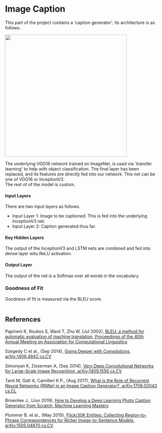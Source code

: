 # Image Caption
This part of the project contains a 'caption generator'. Its architecture is as follows.

<img src="https://drive.google.com/uc?id=1ja11_VcP4xvSwZGFfLkUnwM6Mi48Qyu5" data-canonical-src="https://drive.google.com/uc?id=1ja11_VcP4xvSwZGFfLkUnwM6Mi48Qyu5" width="400" height="400" />

The underlying VGG16 network trained on ImageNet, is used via 'transfer learning' to help with object classification. The final layer has been replaced, and its features are directly fed into our network. This net can be one of VGG16 or InceptionV3.<br/>
The rest of of the model is custom.

#### Input Layers
There are two input layers as follows.
* Input Layer 1: Image to be captioned. This is fed into the underlying InceptionV3 net.
* Input Layer 2: Caption generated thus far.

#### Key Hidden Layers
The output of the InceptionV3 and LSTM nets are combined and fed into dense layer witu ReLU activation.

#### Output Layer
The output of the net is a Softmax over all words in the vocabulary.

### Goodness of Fit
Goodness of fit is measured via the BLEU score.
<br/><br/>




## References

Papineni K, Roukos S, Ward T, Zhu W, (Jul 2002), [BLEU: a method for automatic evaluation of machine translation, Proceedings of the 40th Annual Meeting on Association for Computational Linguistics](https://dl.acm.org/doi/10.3115/1073083.1073135)

Szegedy C et al., (Sep 2014), [Going Deeper with Convolutions,  arXiv:1409.4842 cs.CV](https://arxiv.org/abs/1409.4842)

Simonyan K, Zisserman A, (Sep 2014), [Very Deep Convolutional Networks for Large-Scale Image Recognition, arXiv:1409.1556 cs.CV](https://arxiv.org/abs/1409.1556)

Tanti M, Gatt A, Camilleri K.P., (Aug 2017), [What is the Role of Recurrent Neural Networks (RNNs) in an Image Caption Generator?, arXiv:1708.02043 cs.CL](https://arxiv.org/abs/1708.02043)

Brownlee J., (Jun 2019), [How to Develop a Deep Learning Photo Caption Generator from Scratch, Machine Learning Mastery](https://machinelearningmastery.com/develop-a-deep-learning-caption-generation-model-in-python/)

Plummer B. et al., (May 2015), [Flickr30K Entities: Collecting Region-to-Phrase Correspondences for Richer Image-to-Sentence Models, arXiv:1505.04870 cs.CV](https://arxiv.org/abs/1505.04870)
